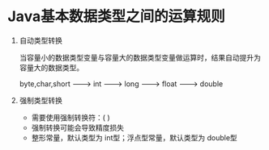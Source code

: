 # Java基本数据类型之间的运算规则

1. 自动类型转换

   当容量小的数据类型变量与容量大的数据类型变量做运算时，结果自动提升为容量大的数据类型。

   byte,char,short ---> int ---> long ---> float ---> double

2. 强制类型转换

   * 需要使用强制转换符：( )
   * 强制转换可能会导致精度损失
   * 整形常量，默认类型为 int型；浮点型常量，默认类型为 double型

